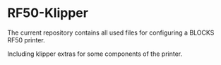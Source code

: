 # RF50-Klipper


The current repository contains all used files for configuring a BLOCKS RF50 printer.

Including klipper extras for some components of the printer.